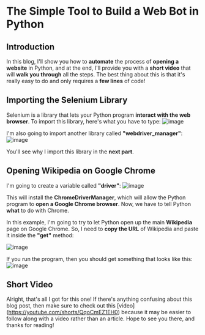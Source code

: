 # The Simple Tool to Build a Web Bot in Python
## Introduction
In this blog, I'll show you how to **automate** the process of **opening a website** in Python, and at the end, I'll provide you with a **short video** that will **walk you through** all the steps. The best thing about this is that it's really easy to do and only requires a **few lines** of code!

## Importing the Selenium Library
Selenium is a library that lets your Python program **interact with the web browser**. To import this library, here's what you have to type:
![image](https://github.com/dylans0ng/dylans0ng.github.io/assets/112503726/92368207-bbaa-4603-86e9-263c37813299)

I'm also going to import another library called **"webdriver_manager"**:
![image](https://github.com/dylans0ng/dylans0ng.github.io/assets/112503726/c285aacf-d46d-4293-b9df-b67ab56c8dda)

You'll see why I import this library in the **next part**.

## Opening Wikipedia on Google Chrome
I'm going to create a variable called **"driver"**:
![image](https://github.com/dylans0ng/dylans0ng.github.io/assets/112503726/59b2c539-959f-44e7-874e-4933da725eab)

This will install the **ChromeDriverManager**, which will allow the Python program to **open a Google Chrome browser**. Now, we have to tell Python **what** to do with Chrome.

In this example, I'm going to try to let Python open up the main **Wikipedia** page on Google Chrome. So, I need to **copy the URL** of Wikipedia and paste it inside the **"get"** method:

![image](https://github.com/dylans0ng/dylans0ng.github.io/assets/112503726/371f7e41-ef73-4318-9edd-629685a42866)

If you run the program, then you should get something that looks like this:
![image](https://github.com/dylans0ng/dylans0ng.github.io/assets/112503726/0a237a95-5a14-4165-9ebc-7789b10cbdce)

## Short Video
Alright, that's all I got for this one! If there's anything confusing about this blog post, then make sure to check out this [video] (https://youtube.com/shorts/QqoCmEZ1EH0) because it may be easier to follow along with a video rather than an article. Hope to see you there, and thanks for reading!



